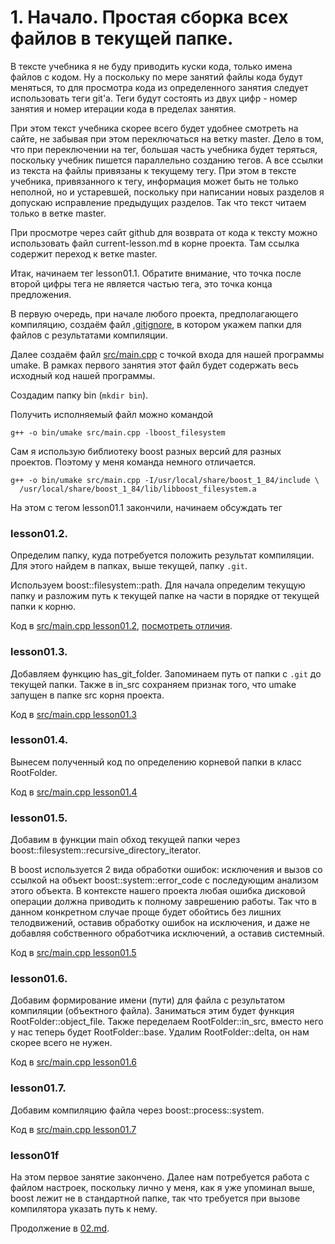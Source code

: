 # 1. Начало. Простая сборка всех файлов в текущей папке.

В тексте учебника я не буду приводить куски кода, только имена файлов с кодом. Ну а поскольку по мере занятий файлы кода будут меняться, то для просмотра кода из определенного занятия следует использовать теги git'а. Теги будут состоять из двух цифр - номер занятия и номер итерации кода в пределах занятия.

При этом текст учебника скорее всего будет удобнее смотреть на сайте, не забывая при этом переключаться на ветку master. Дело в том, что при переключении на тег, большая часть учебника будет теряться, поскольку учебник пишется параллельно созданию тегов. А все ссылки из текста на файлы привязаны к текущему тегу. При этом в тексте учебника, привязанного к тегу, информация может быть не только неполной, но и устаревшей, поскольку при написании новых разделов я допускаю исправление предыдущих разделов. Так что текст читаем только в ветке master.

При просмотре через сайт github для возврата от кода к тексту можно использовать файл current-lesson.md в корне проекта. Там ссылка содержит переход к ветке master.

Итак, начинаем тег lesson01.1. Обратите внимание, что точка после второй цифры тега не является частью тега, это точка конца предложения.

В первую очередь, при начале любого проекта, предполагающего компиляцию, создаём файл [.gitignore](https://github.com/ulresh/umake/blob/lesson01.1/.gitignore), в котором укажем папки для файлов с результатами компиляции.

Далее создаём файл [src/main.cpp](https://github.com/ulresh/umake/blob/lesson01.1/src/main.cpp) с точкой входа для нашей программы umake. В рамках первого занятия этот файл будет содержать весь исходный код нашей программы.

Создадим папку bin (`mkdir bin`).

Получить исполняемый файл можно командой
```
g++ -o bin/umake src/main.cpp -lboost_filesystem
```

Сам я использую библиотеку boost разных версий для разных проектов. Поэтому у меня команда немного отличается.
```
g++ -o bin/umake src/main.cpp -I/usr/local/share/boost_1_84/include \
  /usr/local/share/boost_1_84/lib/libboost_filesystem.a
```

На этом с тегом lesson01.1 закончили, начинаем обсуждать тег
### lesson01.2.

Определим папку, куда потребуется положить результат компиляции. Для этого найдем в папках, выше текущей, папку `.git`.

Используем boost::filesystem::path. Для начала определим текущую папку и разложим путь к текущей папке на части в порядке от текущей папки к корню.

Код в [src/main.cpp lesson01.2](/../lesson01.2/src/main.cpp), [посмотреть отличия](/../../compare/c011..c012).

### lesson01.3.

Добавляем функцию has_git_folder. Запоминаем путь от папки с `.git` до текущей папки. Также в in_src сохраняем признак того, что umake запущен в папке src корня проекта.

Код в [src/main.cpp lesson01.3](/../lesson01.3/src/main.cpp)

### lesson01.4.

Вынесем полученный код по определению корневой папки в класс RootFolder.

Код в [src/main.cpp lesson01.4](/../lesson01.4/src/main.cpp)

### lesson01.5.

Добавим в функции main обход текущей папки через boost::filesystem::recursive_directory_iterator.

В boost используется 2 вида обработки ошибок: исключения и вызов со ссылкой на объект boost::system::error_code с последующим анализом этого объекта. В контексте нашего проекта любая ошибка дисковой операции должна приводить к полному заврешению работы. Так что в данном конкретном случае проще будет обойтись без лишних телодвижений, оставив обработку ошибок на исключения, и даже не добавляя собственного обработчика исключений, а оставив системный.

Код в [src/main.cpp lesson01.5](/../lesson01.5/src/main.cpp)

### lesson01.6.

Добавим формирование имени (пути) для файла с результатом компиляции (объектного файла). Заниматься этим будет функция RootFolder::object_file. Также переделаем RootFolder::in_src, вместо него у нас теперь будет RootFolder::base. Удалим RootFolder::delta, он нам скорее всего не нужен.

Код в [src/main.cpp lesson01.6](/../lesson01.6/src/main.cpp)

### lesson01.7.

Добавим компиляцию файла через boost::process::system.

Код в [src/main.cpp lesson01.7](/../lesson01.7/src/main.cpp)

### lesson01f

На этом первое занятие закончено. Далее нам потребуется работа с файлом настроек, поскольку лично у меня, как я уже упоминал выше, boost лежит не в стандартной папке, так что требуется при вызове компилятора указать путь к нему.

Продолжение в [02.md](02.md).
